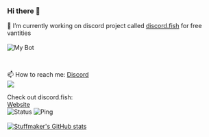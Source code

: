 ### Hi there 👋

🔭 I’m currently working on discord project called [discord.fish](https://discord.fish) for free vantities</br>
<br>
![My Bot](https://discord.c99.nl/widget/theme-1/1146393409284747335.png)</br>

</br>

📫 How to reach me: [Discord](https://discord.fish/pawpatrol)</br>
![](https://discord.c99.nl/widget/theme-2/213586333677912064.png)

Check out discord.fish:</br>
[Website](https://discord.fish)<br>
![Status](https://status.stuffmaker.wtf/api/badge/15/status) ![Ping](https://status.stuffmaker.wtf/api/badge/15/ping) <br><br>
[![Stuffmaker's GitHub stats](https://github-readme-stats.vercel.app/api?username=MrStuffmaker&show_icons=true&theme=merko)](https://stuffmaker.dev)
</br>
